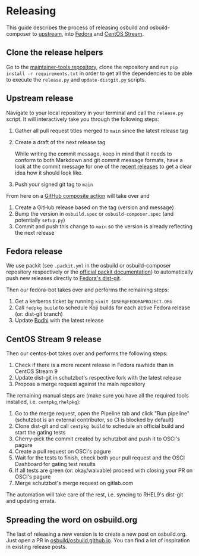 # Releasing

This guide describes the process of releasing osbuild and osbuild-composer to [upstream][upstream-git], into [Fedora][fedora-distgit] and [CentOS Stream][centos-distgit].

## Clone the release helpers

Go to the [maintainer-tools repository][maintainer-tools], clone the repository and run `pip install -r requirements.txt` in order to get all the dependencies to be able to execute the `release.py` and `update-distgit.py` scripts.

## Upstream release

Navigate to your local repository in your terminal and call the `release.py` script. It will interactively take you through the following steps:

1. Gather all pull request titles merged to `main` since the latest release tag
2. Create a draft of the next release tag

    While writing the commit message, keep in mind that it needs to conform to both Markdown and git commit message formats, have a look at the commit message for one of the [recent releases][recent-releases] to get a clear idea how it should look like.
3. Push your signed git tag to `main`

From here on a [GitHub composite action][github-action] will take over and

1. Create a GitHub release based on the tag (version and message)
2. Bump the version in `osbuild.spec` or `osbuild-composer.spec` (and potentially `setup.py`)
3. Commit and push this change to `main` so the version is already reflecting the next release

## Fedora release

We use packit (see `.packit.yml` in the osbuild or osbuild-composer repository respectively or the [official packit documentation][packit-dev]) to automatically push new releases directly to [Fedora's dist-git][fedora-distgit].

Then our fedora-bot takes over and performs the remaining steps:

1. Get a kerberos ticket by running `kinit $USER@FEDORAPROJECT.ORG`
2. Call `fedpkg build` to schedule Koji builds for each active Fedora release (or: dist-git branch)
3. Update [Bodhi][bodhi] with the latest release

## CentOS Stream 9 release

Then our centos-bot takes over and performs the following steps:

1. Check if there is a more recent release in Fedora rawhide than in CentOS Stream 9
2. Update dist-git in schutzbot's respective fork with the latest release
3. Propose a merge request against the main repository

The remaining manual steps are (make sure you have all the required tools installed, i.e. `centpkg`,`rhelpkg`):

1. Go to the merge request, open the Pipeline tab and click "Run pipeline" (schutzbot is an external contributor, so CI is blocked by default)
2. Clone dist-git and call `centpkg build` to schedule an official build and start the gating tests
3. Cherry-pick the commit created by schutzbot and push it to OSCI's pagure
6. Create a pull request on OSCI's pagure
7. Wait for the tests to finish, check both your pull request and the OSCI Dashboard for gating test results
8. If all tests are green (or: okay/waivable) proceed with closing your PR on OSCI's pagure
9. Merge schutzbot's merge request on gitlab.com

The automation will take care of the rest, i.e. syncing to RHEL9's dist-git and updating errata.

## Spreading the word on osbuild.org

The last of releasing a new version is to create a new post on osbuild.org. Just open a PR in [osbuild/osbuild.github.io]. You can find a lot of inspiration in existing release posts.

[upstream-git]: https://github.com/osbuild/osbuild
[fedora-distgit]: https://src.fedoraproject.org/rpms/osbuild
[centos-distgit]: https://gitlab.com/redhat/centos-stream/rpms/osbuild
[maintainer-tools]: https://github.com/osbuild/maintainer-tools
[github-action]: https://github.com/osbuild/release-action
[packit-dev]: https://packit.dev/docs/
[osbuild/osbuild.github.io]: https://github.com/osbuild/osbuild.github.io
[koji]: https://koji.fedoraproject.org
[bodhi]: https://bodhi.fedoraproject.org/
[recent-releases]: https://github.com/osbuild/osbuild-composer/tags

